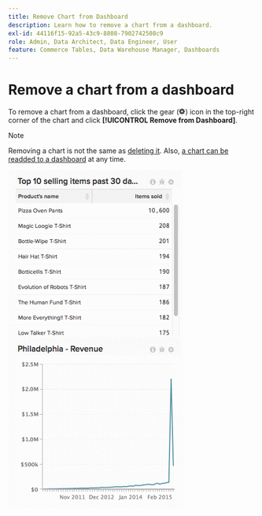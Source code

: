 ```yaml
---
title: Remove Chart from Dashboard
description: Learn how to remove a chart from a dashboard.
exl-id: 44116f15-92a5-43c9-8808-7902742508c9
role: Admin, Data Architect, Data Engineer, User
feature: Commerce Tables, Data Warehouse Manager, Dashboards
---
```

# Remove a chart from a dashboard

To remove a chart from a dashboard, click the gear (![](../../assets/gear-icon.png)) icon in the top-right corner of the chart and click **[!UICONTROL Remove from Dashboard]**.

>[!NOTE]
>
>Removing a chart is not the same as [deleting it](../../data-user/dashboards/delete-chart.md). Also, [a chart can be readded to a dashboard](../../data-user/dashboards/add-charts-dashboard.md) at any time.

![remove chart](../../assets/Removing_Charts_from_Dashboards.gif)
